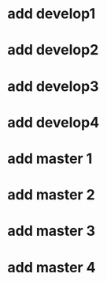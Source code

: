 # add develop1
# add develop2
# add develop3
# add develop4
# add master 1
# add master 2
# add master 3
# add master 4
